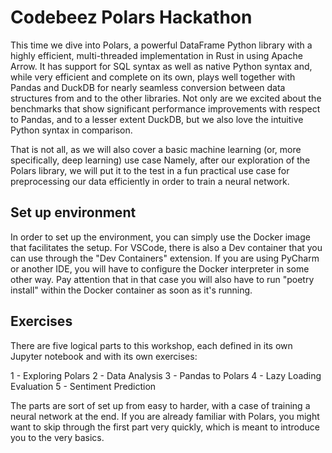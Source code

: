 # Codebeez Polars Hackathon

This time we dive into Polars, a powerful DataFrame Python library with a highly efficient, multi-threaded implementation in Rust in using Apache Arrow.
It has support for SQL syntax as well as native Python syntax and, while very efficient and complete on its own, plays well together with Pandas and DuckDB for nearly seamless conversion between data structures from and to the other libraries.
Not only are we excited about the benchmarks that show significant performance improvements with respect to Pandas, and to a lesser extent DuckDB, but we also love the intuitive Python syntax in comparison.

That is not all, as we will also cover a basic machine learning (or, more specifically, deep learning) use case
Namely, after our exploration of the Polars library, we will put it to the test in a fun practical use case for preprocessing our data efficiently in order to train a neural network.

## Set up environment
In order to set up the environment, you can simply use the Docker image that facilitates the setup.
For VSCode, there is also a Dev container that you can use through the "Dev Containers" extension.
If you are using PyCharm or another IDE, you will have to configure the Docker interpreter in some other way.
Pay attention that in that case you will also have to run "poetry install" within the Docker container as soon as it's running.

## Exercises
There are five logical parts to this workshop, each defined in its own Jupyter notebook and with its own exercises:

1 - Exploring Polars
2 - Data Analysis
3 - Pandas to Polars
4 - Lazy Loading Evaluation
5 - Sentiment Prediction

The parts are sort of set up from easy to harder, with a case of training a neural network at the end.
If you are already familiar with Polars, you might want to skip through the first part very quickly, which is meant to introduce you to the very basics.
